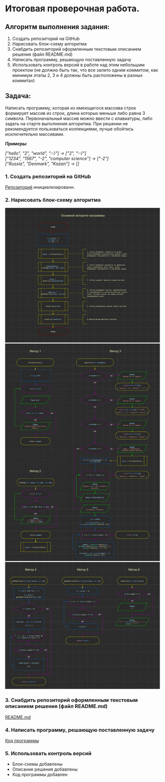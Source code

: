 # __Итоговая проверочная работа.__

## __Алгоритм выполнения задания:__

1. Создать репозиторий на GitHub
2. Нарисовать блок-схему алгоритма
3. Снабдить репозиторий оформленным текстовым описанием решения (файл README.md)
4. Написать программу, решающую поставленную задачу
5. Использовать контроль версий в работе над этим небольшим проектом (не должно быть так, что все залито одним коммитом, как минимум этапы 2, 3 и 4 должны быть расположены в разных коммитах)

## __Задача:__

Написать программу, которая из имеющегося массива строк формирует массив из строк, длина которых меньше либо равна 3 символа. Первоначальный массив можно ввести с клавиатуры, либо задать на старте выполнения алгоритма. При решении не рекомендуется пользоваться коллекциями, лучше обойтись исключительно массивами.

___Примеры:___  

_["hello", "2", "world", ":-)"] -> ["2", ":-)"]_  
_["1234", "1567", "-2", "computer science"] -> ["-2"]_  
_["Russia", "Denmark", "Kazan"] -> []_  

### __1. Создать репозиторий на GitHub__

[Репозиторий](https://github.com/4ephb/IntroCSharp_FinalProject) инициализированн.

### __2. Нарисовать блок-схему алгоритма__  

![Блок-схема основная](flowchart_main.jpg)
![Блок-схема методов 1, 2, 3](flowchart_methods_1-3.jpg)
![Блок-схема методов 4, 5, 6](flowchart_methods_4-6.jpg)

### __3. Снабдить репозиторий оформленным текстовым описанием решения (файл README.md)__

[README.md](https://github.com/4ephb/IntroCSharp_FinalProject/blob/main/README.md)

### __4. Написать программу, решающую поставленную задачу__

[Код программы](https://github.com/4ephb/IntroCSharp_FinalProject/blob/main/Program.cs)

### __5. Использовать контроль версий__

- Блок-схемы добавлены
- Описание решения добавлены
- Код программы добавлен
